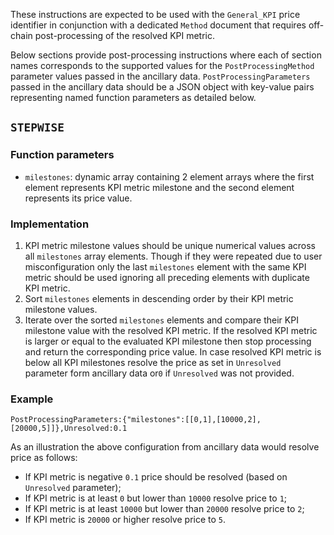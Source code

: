 These instructions are expected to be used with the `General_KPI` price identifier in conjunction with a dedicated `Method` document that requires off-chain post-processing of the resolved KPI metric.

Below sections provide post-processing instructions where each of section names corresponds to the supported values for the `PostProcessingMethod` parameter values passed in the ancillary data. `PostProcessingParameters` passed in the ancillary data should be a JSON object with key-value pairs representing named function parameters as detailed below.

## `STEPWISE`

### Function parameters

- `milestones`: dynamic array containing 2 element arrays where the first element represents KPI metric milestone and the second element represents its price value.

### Implementation

1. KPI metric milestone values should be unique numerical values across all `milestones` array elements. Though if they were repeated due to user misconfiguration only the last `milestones` element with the same KPI metric should be used ignoring all preceding elements with duplicate KPI metric.
2. Sort `milestones` elements in descending order by their KPI metric milestone values.
3. Iterate over the sorted `milestones` elements and compare their KPI milestone value with the resolved KPI metric. If the resolved KPI metric is larger or equal to the evaluated KPI milestone then stop processing and return the corresponding price value. In case resolved KPI metric is below all KPI milestones resolve the price as set in `Unresolved` parameter form ancillary data or`0` if `Unresolved` was not provided.

### Example

```
PostProcessingParameters:{"milestones":[[0,1],[10000,2],[20000,5]]},Unresolved:0.1
```

As an illustration the above configuration from ancillary data would resolve price as follows:

- If KPI metric is negative `0.1` price should be resolved (based on `Unresolved` parameter);
- If KPI metric is at least `0` but lower than `10000` resolve price to `1`;
- If KPI metric is at least `10000` but lower than `20000` resolve price to `2`;
- If KPI metric is `20000` or higher resolve price to `5`.
